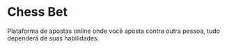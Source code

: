 # Chess Bet

Plataforma de apostas online onde você aposta contra outra pessoa, tudo dependerá de suas habilidades.

